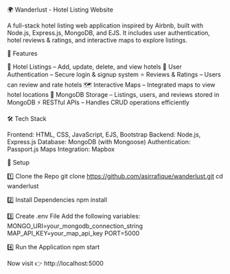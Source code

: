🌍 Wanderlust - Hotel Listing Website

A full-stack hotel listing web application inspired by Airbnb, built with Node.js, Express.js, MongoDB, and EJS.
It includes user authentication, hotel reviews & ratings, and interactive maps to explore listings.

🚀 Features

🏨 Hotel Listings – Add, update, delete, and view hotels
👤 User Authentication – Secure login & signup system
⭐ Reviews & Ratings – Users can review and rate hotels
🗺️ Interactive Maps – Integrated maps to view hotel locations
📂 MongoDB Storage – Listings, users, and reviews stored in MongoDB
⚡ RESTful APIs – Handles CRUD operations efficiently

🛠️ Tech Stack

Frontend: HTML, CSS, JavaScript, EJS, Bootstrap
Backend: Node.js, Express.js
Database: MongoDB (with Mongoose)
Authentication: Passport.js
Maps Integration: Mapbox

📂 Setup

1️⃣ Clone the Repo
git clone https://github.com/asirrafique/wanderlust.git
cd wanderlust

2️⃣ Install Dependencies
npm install

3️⃣ Create .env File
Add the following variables:
MONGO_URI=your_mongodb_connection_string
MAP_API_KEY=your_map_api_key
PORT=5000

4️⃣ Run the Application
npm start

Now visit 👉 http://localhost:5000
